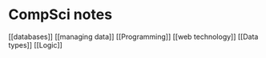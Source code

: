 # CompSci notes

[[databases]]
[[managing data]]
[[Programming]]
[[web technology]]
[[Data types]]
[[Logic]]